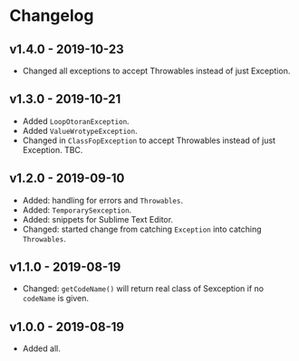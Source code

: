 # Changelog

## v1.4.0 - 2019-10-23

- Changed all exceptions to accept Throwables instead of just Exception.

## v1.3.0 - 2019-10-21

- Added `LoopOtoranException`.
- Added `ValueWrotypeException`.
- Changed in `ClassFopException` to accept Throwables instead of just Exception. TBC.

## v1.2.0 - 2019-09-10

- Added: handling for errors and `Throwables`.
- Added: `TemporarySexception`.
- Added: snippets for Sublime Text Editor.
- Changed: started change from catching `Exception` into catching `Throwables`.

## v1.1.0 - 2019-08-19

- Changed: `getCodeName()` will return real class of Sexception if no `codeName` is given.

## v1.0.0 - 2019-08-19

- Added all.

